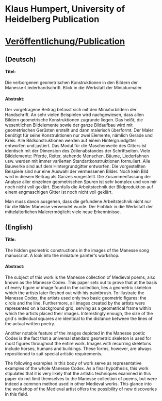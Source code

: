 # Klaus Humpert, University of Heidelberg Publication

# [Veröffentlichung/Publication](https://drive.google.com/drive/folders/1B16cZi4xWiiXFVt3gJxRfOIMn5evecbM)

## (Deutsch)
#### Titel: 
Die verborgenen geometrischen Konstruktionen in den Bildern der Manesse-Liederhandschrift. Blick in die Werkstatt der Miniaturmaler.
#### Abstrakt: 
Der vorgetragene Beitrag befasst sich mit den Miniaturbildern der Handschrift. An sehr vielen Beispielen wird nachgewiesen, dass allen Bildern geometrische Konstruktionen zugrunde liegen. Das heißt, die wesentlichen Bildelemente sowie der ganze Bildaufbau wird mit geometrischen Gerüsten erstellt und dann malerisch überformt. Der Maler benötigt für seine Konstruktionen nur zwei Elemente, nämlich Gerade und Kreis. Alle Bildkonstruktionen werden auf einem Hintergrundgitter entworfen und justiert. Das Modul für die Maschenweite des Gitters ist identisch mit der Dimension des Zeilenabstandes der Schriftseiten. Viele Bildelemente: Pferde, Reiter, stehende Menschen, Bäume, Liederfahnen usw. werden mit immer variierten Standartkonstruktionen formuliert. Alle Bauwerke sind auf dem Hintergrundgitter entworfen. Die vorgestellten Beispiele sind nur eine Auswahl der vermessenen Bilder. Noch kein Bild wird in diesem Beitrag als Ganzes vorgestellt. Die Zusammenfassung der Analyse aller einzelnen geometrischen Spuren ist sehr komplex und von mir noch nicht voll geklärt. Ebenfalls die Arbeitstechnik der Bildproduktion auf einem engmaschigen Gitter ist noch nicht voll geklärt.

Man muss davon ausgehen, dass die gefundene Arbeitstechnik nicht nur für die Bilder Manesse verwendet wurde. Der Einblick in die Werkstatt der mittelalterlichen Malerermöglicht viele neue Erkenntnisse. 

## (English)
#### Title: 
The hidden geometric constructions in the images of the Manesse song manuscript. A look into the miniature painter's workshop.
#### Abstract: 
The subject of this work is the Manesse collection of Medieval poems, also known as the Manesse Codex. This paper sets out to prove that at the basis of every figure or image found in the collection, lies a geometric skeleton which the artists later fleshed out with his paintbrush. To illustrate the Manesse Codex, the artists used only two basic geometric figures: the circle and the line. Furthermore, all images created by the artists were represented on a background grid, serving as a geometrical frame within which the artists placed their images. Interestingly enough, the size of the grid´s individual squares are identical to the distance between the lines of the actual written poetry.

Another notable feature of the images depicted in the Manesse poetic Codex is the fact that a universal standard geometric skeleton is used for most figures throughout the entire work. Images with recurring skeletons include horses, humans and buildings. These forms, however, are always repositioned to suit special artistic requirements.

The following examples in this body of work serve as representative examples of the whole Manesse Codex. As a final hypothesis, this work stipulates that it is very likely that the artistic techniques examined in this paper do not limit themselves to the Manesse collection of poems, but were indeed a common method used in other Medieval works. This glance into the workshop of the Medieval artist offers the possibility of new discoveries in this field.
